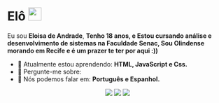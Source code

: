 # Elô <img src="https://github.com/user-attachments/assets/586c3d77-7cf4-4683-9431-a8a7f592f8c9" width="30px">

Eu sou <strong>Eloisa de Andrade</strong>, <strong>Tenho 18 anos, e Estou cursando análise e desenvolvimento de sistemas na Faculdade Senac, Sou Olindense morando em Recife e é um prazer te ter por aqui :))</strong>  

- 🚀 Atualmente estou aprendendo: <strong>HTML, JavaScript e Css.</strong> 
- 💬 Pergunte-me sobre: <strong></strong>
- 📣 Nós podemos falar em: <strong>Português e Espanhol.</strong>

<div align="center">

  <a href="mailto:eloisaandrade1006@gmail.com" alt="Gmail">
    <img src="https://img.shields.io/badge/-Gmail-FF0000?style=flat-square&labelColor=FF0000&logo=gmail&logoColor=white&link=LINK-DO-SEU-EMAIL"/></a>

  <a href="#" alt="Linkedin">
    <img src="https://img.shields.io/badge/-Linkedin-0e76a8?style=flat-square&logo=Linkedin&logoColor=white&link=LINK-DO-SEU-LINKEDIN" /></a>

  <a href="https://www.instagram.com/elowsz?igsh=MTBvZTFhejd2N2U0Mg%3D%3D&utm_source=qr" alt="Instagram">
    <img src="https://img.shields.io/badge/-Instagram-DF0174?style=flat-square&labelColor=DF0174&logo=instagram&logoColor=white&link=LINK-DO-SEU-INSTAGRAM"/></a>

</div>
